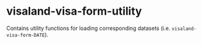 # visaland-visa-form-utility

Contains utility functions for loading corresponding datasets (i.e. `visaland-visa-form-DATE`).